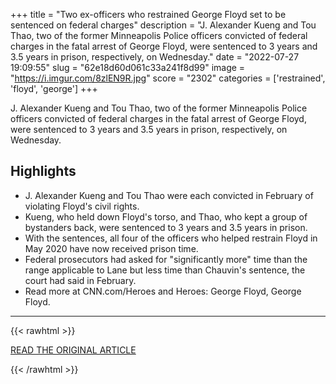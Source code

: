 +++
title = "Two ex-officers who restrained George Floyd set to be sentenced on federal charges"
description = "J. Alexander Kueng and Tou Thao, two of the former Minneapolis Police officers convicted of federal charges in the fatal arrest of George Floyd, were sentenced to 3 years and 3.5 years in prison, respectively, on Wednesday."
date = "2022-07-27 19:09:55"
slug = "62e18d60d061c33a241f8d99"
image = "https://i.imgur.com/8zlEN9R.jpg"
score = "2302"
categories = ['restrained', 'floyd', 'george']
+++

J. Alexander Kueng and Tou Thao, two of the former Minneapolis Police officers convicted of federal charges in the fatal arrest of George Floyd, were sentenced to 3 years and 3.5 years in prison, respectively, on Wednesday.

## Highlights

- J. Alexander Kueng and Tou Thao were each convicted in February of violating Floyd's civil rights.
- Kueng, who held down Floyd's torso, and Thao, who kept a group of bystanders back, were sentenced to 3 years and 3.5 years in prison.
- With the sentences, all four of the officers who helped restrain Floyd in May 2020 have now received prison time.
- Federal prosecutors had asked for "significantly more" time than the range applicable to Lane but less time than Chauvin's sentence, the court had said in February.
- Read more at CNN.com/Heroes and Heroes: George Floyd, George Floyd.

---

{{< rawhtml >}}
  <p class="article-category">
    <a target="_blank" href="https://www.cnn.com/2022/07/27/us/tou-thao-kueng-george-floyd-sentence/index.html">READ THE ORIGINAL ARTICLE</a>
  </p>
{{< /rawhtml >}}
